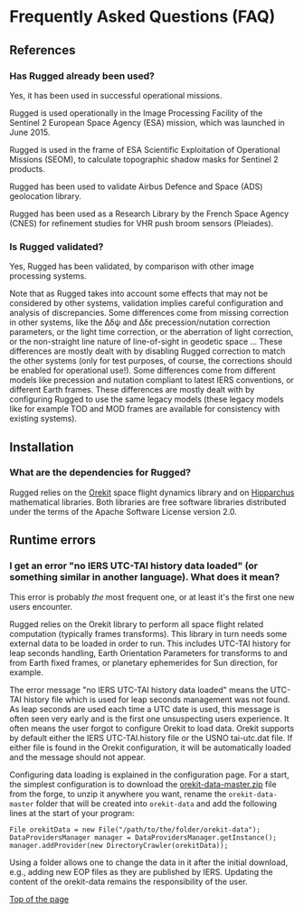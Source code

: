 <!--- Copyright 2013-2020 CS GROUP
  Licensed under the Apache License, Version 2.0 (the "License");
  you may not use this file except in compliance with the License.
  You may obtain a copy of the License at
  
    http://www.apache.org/licenses/LICENSE-2.0
  
  Unless required by applicable law or agreed to in writing, software
  distributed under the License is distributed on an "AS IS" BASIS,
  WITHOUT WARRANTIES OR CONDITIONS OF ANY KIND, either express or implied.
  See the License for the specific language governing permissions and
  limitations under the License.
-->

<a name="top"></a>

# Frequently Asked Questions (FAQ)

## References

### Has Rugged already been used?

Yes, it has been used in successful operational missions. 

Rugged is used operationally in the Image Processing Facility
of the Sentinel 2 European Space Agency (ESA) mission, which was launched in June 2015.

Rugged is used in the frame of ESA Scientific Exploitation of Operational Missions (SEOM), 
to calculate topographic shadow masks for Sentinel 2 products.

Rugged has been used to validate Airbus Defence and Space (ADS) geolocation library.

Rugged has been used as a Research Library by the French Space Agency (CNES) for
refinement studies for VHR push broom sensors (Pleiades).

### Is Rugged validated?

Yes, Rugged has been validated, by comparison with other image
processing systems.

Note that as Rugged takes into account some effects that may not be considered
by other systems, validation implies careful configuration and analysis of
discrepancies. Some differences come from missing correction in other systems,
like the Δδψ and Δδε precession/nutation correction parameters, or the light time
correction, or the aberration of light correction, or the non-straight line nature
of line-of-sight in geodetic space ... These differences are mostly dealt with
by disabling Rugged correction to match the other systems (only for test purposes,
of course, the corrections should be enabled for operational use!). Some differences
come from different models like precession and nutation compliant to latest IERS
conventions, or different Earth frames. These differences are mostly dealt with by
configuring Rugged to use the same legacy models (these legacy models like for example
TOD and MOD frames are available for consistency with existing systems).


## Installation

### What are the dependencies for Rugged?

Rugged relies on the [Orekit](https://www.orekit.org/ "Orekit homepage") space flight dynamics library and on
[Hipparchus](https://hipparchus.org/ "Hipparchus homepage") mathematical libraries. Both libraries are free
software libraries distributed under the terms of the Apache Software
License version 2.0.

## Runtime errors

### I get an error "no IERS UTC-TAI history data loaded" (or something similar in another language). What does it mean?

This error is probably *the* most frequent one, or at least it's the first one new users encounter.

Rugged relies on the Orekit library to perform all space flight related computation (typically
frames transforms). This library in turn needs some external data to be loaded in order to run.
This includes UTC-TAI history for leap seconds handling, Earth Orientation Parameters for
transforms to and from Earth fixed frames, or planetary ephemerides for Sun direction, for example.

The error message "no IERS UTC-TAI history data loaded" means the UTC-TAI history file which is used for leap
seconds management was not found. As leap seconds are used each time a UTC date is used, this message is
often seen very early and is the first one unsuspecting users experience. It often means the user forgot
to configure Orekit to load data. Orekit supports by default either the IERS UTC-TAI.history file or the
USNO tai-utc.dat file. If either file is found in the Orekit configuration, it will be automatically loaded
and the message should not appear.

Configuring data loading is explained in the configuration page. For a start, the simplest configuration
 is to download the [orekit-data-master.zip](https://gitlab.orekit.org/orekit/orekit-data/-/archive/master/orekit-data-master.zip)
file from the forge, to unzip it anywhere you want, rename the `orekit-data-master` folder that will be created
into `orekit-data` and add the following lines at the start of your program:

    File orekitData = new File("/path/to/the/folder/orekit-data");
    DataProvidersManager manager = DataProvidersManager.getInstance();
    manager.addProvider(new DirectoryCrawler(orekitData));

Using a folder allows one to change the data in it after the initial download, e.g., adding new EOP files as they
are published by IERS. Updating the content of the orekit-data remains the responsibility of the user.

[Top of the page](#top)

